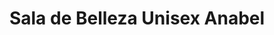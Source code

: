 ---
title: "Sala de Belleza Unisex Anabel"
url: /quito/sala-de-belleza-unisex-anabel/
shop: cosméticos
---